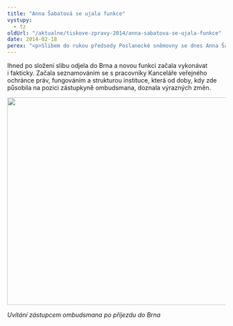 ```yaml
---
title: "Anna Šabatová se ujala funkce"
vystupy:
  - tz
oldUrl: "/aktualne/tiskove-zpravy-2014/anna-sabatova-se-ujala-funkce"
date: 2014-02-18
perex: "<p>Slibem do rukou předsedy Poslanecké sněmovny se dnes Anna Šabatová ujala funkce veřejné ochránkyně práv.</p>"
---
```


<!-- imported from the old website -->

<p>Ihned po složení slibu odjela do Brna a novou funkci začala vykonávat i fakticky. Začala seznamováním se s pracovníky Kanceláře veřejného ochránce práv, fungováním a strukturou instituce, která od doby, kdy zde působila na pozici zástupkyně ombudsmana, doznala výrazných změn.</p><p><img src="https://www.ochrance.cz/uploads/RTEmagicC_prijezd-VOP-03.jpg.jpg" height="479" width="601" alt="" /></p><p><em>Uvítání zástupcem ombudsmana po příjezdu do Brna</em></p>
